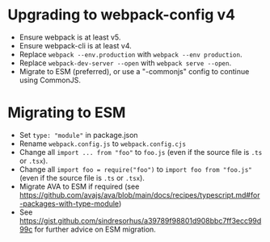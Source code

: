 # Upgrading to webpack-config v4

-   Ensure webpack is at least v5.
-   Ensure webpack-cli is at least v4.
-   Replace `webpack --env.production` with `webpack --env production`.
-   Replace `webpack-dev-server --open` with `webpack serve --open`.
-   Migrate to ESM (preferred), or use a "-commonjs" config to continue using
    CommonJS.

# Migrating to ESM

-   Set `type: "module"` in package.json
-   Rename `webpack.config.js` to `webpack.config.cjs`
-   Change all `import ... from "foo"` to `foo.js` (even if the source file is
    `.ts` or `.tsx`).
-   Change all `import foo = require("foo")` to `import foo from "foo.js"` (even
    if the source file is `.ts` or `.tsx`).
-   Migrate AVA to ESM if required (see
    https://github.com/avajs/ava/blob/main/docs/recipes/typescript.md#for-packages-with-type-module)
-   See https://gist.github.com/sindresorhus/a39789f98801d908bbc7ff3ecc99d99c
    for further advice on ESM migration.
